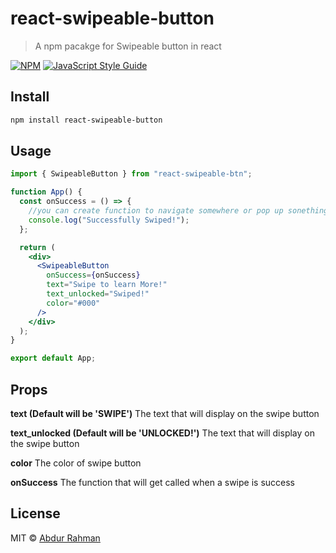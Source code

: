 # react-swipeable-button

> A npm pacakge for Swipeable button in react

[![NPM](https://img.shields.io/npm/v/react-swipe-button.svg)](https://www.npmjs.com/package/react-swipeable-btn) [![JavaScript Style Guide](https://img.shields.io/badge/code_style-standard-brightgreen.svg)](https://standardjs.com)

## Install

```bash
npm install react-swipeable-button
```

<!-- ## [Demo](http://react-swipe-button.rinas.in/)

This is a [demo](http://react-swipe-button.rinas.in/) of react-swipe-button -->

## Usage

```jsx
import { SwipeableButton } from "react-swipeable-btn";

function App() {
  const onSuccess = () => {
    //you can create function to navigate somewhere or pop up sonething when the button is swiped
    console.log("Successfully Swiped!");
  };

  return (
    <div>
      <SwipeableButton
        onSuccess={onSuccess}
        text="Swipe to learn More!"
        text_unlocked="Swiped!"
        color="#000"
      />
    </div>
  );
}

export default App;
```

## Props

**text (Default will be 'SWIPE')**
The text that will display on the swipe button

**text_unlocked (Default will be 'UNLOCKED!')**
The text that will display on the swipe button

**color**
The color of swipe button

**onSuccess**
The function that will get called when a swipe is success

## License

MIT © [Abdur Rahman](https://github.com/abdurrahman720)
